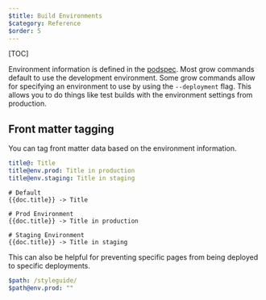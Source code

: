```yaml
---
$title: Build Environments
$category: Reference
$order: 5
---
```

[TOC]

Environment information is defined in the [podspec]([url('/content/docs/podspec.md')]#deployments).
Most grow commands default to use the development environment. Some grow commands allow for specifying an environment to use
by using the `--deployment` flag. This allows you to do things like test builds with the environment settings from production.

## Front matter tagging

You can tag front matter data based on the environment information.

```yaml
title@: Title
title@env.prod: Title in production
title@env.staging: Title in staging
```

```jinja
# Default
{{doc.title}} -> Title

# Prod Environment
{{doc.title}} -> Title in production

# Staging Environment
{{doc.title}} -> Title in staging
```

This can also be helpful for preventing specific pages from being deployed to specific deployments.

```yaml
$path: /styleguide/
$path@env.prod: ""
```
